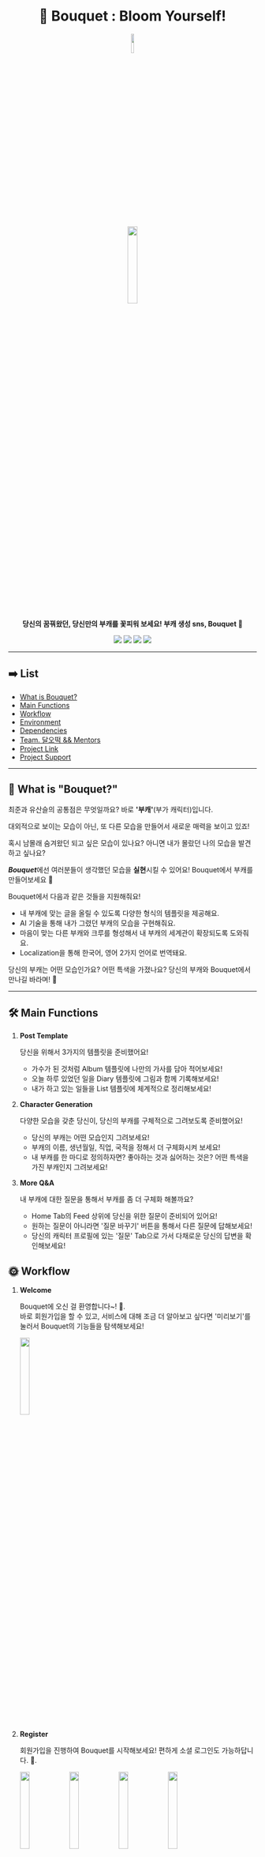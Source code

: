 <div align="center">

# 💐 Bouquet : Bloom Yourself!
</div>

<div align="center">

<img src="https://user-images.githubusercontent.com/48302738/129101784-39f3283b-ab0d-4f45-b563-0f80734f1e74.png" width="10%" height="10%">
</div>

<div align="center">

<img src="https://user-images.githubusercontent.com/48302738/129101642-2cce4f00-9746-4e78-a7a0-bc824c5d566c.png" width="20%" height="20%">
</div>

<div align="center">

**당신의 꿈꿔왔던, 당신만의 부캐를 꽃피워 보세요! 부캐 생성 sns, Bouquet 💐**
</div>

<div align="center">

<img src="https://img.shields.io/badge/-reactnative-orange"> <img src="https://img.shields.io/badge/-expo-yellow"> <img src="https://img.shields.io/badge/-recoil-green"> <img src="https://img.shields.io/badge/-typescript-blue">
</div>

---

## ➡️ List

- [What is Bouquet?](#-what-is-bouquet)
- [Main Functions](#-main-functions)
- [Workflow](#-workflow)
- [Environment](#-environment)
- [Dependencies](#-dependencies)
- [Team. 달오떡 && Mentors](#-team-%EB%8B%AC%EC%98%A4%EB%96%A1-aka-%EB%8B%AC%EB%8B%AC%ED%95%9C-%EC%98%A4%EB%A0%8C%EC%A7%80-%EB%96%A1%EB%B3%B6%EC%9D%B4)
- [Project Link](#-project-link)
- [Project Support](#-project-support)

---

## 💐 What is "Bouquet?"

최준과 유산슬의 공통점은 무엇일까요? 바로 **'부캐'**(부가 캐릭터)입니다. 

대외적으로 보이는 모습이 아닌, 또 다른 모습을 만들어서 새로운 매력을 보이고 있죠!

혹시 남몰래 숨겨왔던 되고 싶은 모습이 있나요? 아니면 내가 몰랐던 나의 모습을 발견하고 싶나요?

***Bouquet***에선 여러분들이 생각했던 모습을 **실현**시킬 수 있어요! Bouquet에서 부캐를 만들어보세요 🙂

Bouquet에서 다음과 같은 것들을 지원해줘요!

- 내 부캐에 맞는 글을 올릴 수 있도록 다양한 형식의 템플릿을 제공해요.
- AI 기술을 통해 내가 그렸던 부캐의 모습을 구현해줘요.
- 마음이 맞는 다른 부캐와 크루를 형성해서 내 부캐의 세계관이 확장되도록 도와줘요.
- Localization을 통해 한국어, 영어 2가지 언어로 번역돼요.

당신의 부캐는 어떤 모습인가요? 어떤 특색을 가졌나요? 당신의 부캐와 Bouquet에서 만나길 바라며! 🥰

---

## 🛠 Main Functions

1. **Post Template**

    당신을 위해서 3가지의 템플릿을 준비했어요! 

    - 가수가 된 것처럼 Album 템플릿에 나만의 가사를 담아 적어보세요!
    - 오늘 하루 있었던 일을 Diary 템플릿에 그림과 함께 기록해보세요!
    - 내가 하고 있는 일들을 List 템플릿에 체계적으로 정리해보세요!

2. **Character Generation**

    다양한 모습을 갖춘 당신이, 당신의 부캐를 구체적으로 그려보도록 준비했어요!

    - 당신의 부캐는 어떤 모습인지 그려보세요!
    - 부캐의 이름, 생년월일, 직업, 국적을 정해서 더 구체화시켜 보세요!
    - 내 부캐를 한 마디로 정의하자면? 좋아하는 것과 싫어하는 것은? 어떤 특색을 가진 부캐인지 그려보세요!

3. **More Q&A** 

    내 부캐에 대한 질문을 통해서 부캐를 좀 더 구체화 해볼까요?

    - Home Tab의 Feed 상위에 당신을 위한 질문이 준비되어 있어요!
    - 원하는 질문이 아니라면 '질문 바꾸기' 버튼을 통해서 다른 질문에 답해보세요!
    - 당신의 캐릭터 프로필에 있는 '질문' Tab으로 가서 다채로운 당신의 답변을 확인해보세요!

## 🌞 Workflow

1. **Welcome**

    Bouquet에 오신 걸 환영합니다~! 🎉.  
    바로 회원가입을 할 수 있고, 서비스에  대해 조금 더 알아보고 싶다면 '미리보기'를 눌러서 Bouquet의 기능들을 탐색해보세요!   

    <img src="https://user-images.githubusercontent.com/48302738/129110052-87daccc7-452f-4208-8aeb-54d3cd71303f.png" width="20%" height="20%">

2. **Register**

    회원가입을 진행하여 Bouquet를 시작해보세요! 편하게 소셜 로그인도 가능하답니다. 🙂.  

    <img src="https://user-images.githubusercontent.com/48302738/129110284-81df90b1-c434-4d90-9d5b-b22b03a0200e.png" width="20%" height="20%">  <img src="https://user-images.githubusercontent.com/48302738/129110285-89c41f43-18d8-4931-9bca-45be5e4b11ce.png" width="20%" height="20%">  <img src="https://user-images.githubusercontent.com/48302738/129110286-92b218a0-5c60-43b5-bc25-0d1afae72f8c.png" width="20%" height="20%">  <img src="https://user-images.githubusercontent.com/48302738/129110290-a945d174-cb1d-4d7f-bc5f-9c16c477f6ce.png" width="20%" height="20%">

3. **Login**

    계정이 있다면 로그인을 해보세요! 자동 로그인이 지원되서 한 번만 로그인 해두면 앱 사용하기 편하답니다!   
    만약 비밀번호를 잃어버렸다면, 비밀번호 찾기를 눌러주세요!   

    <img src="https://user-images.githubusercontent.com/48302738/129110127-8e90ac71-1d0d-48f5-91d1-b7d1520f1623.png" width="20%" height="20%">

4. **Tab**

    총 4개의 탭으로 부캐 활동을 펼치기에 최적화된 환경을 제공하고 있어요!   
    Notification 탭을 제외한 모든 탭에서 Post를 올릴 수 있는 플로팅 버튼이 있으니, 언제든지! 자유롭게! 부캐의 이야기를 담아보세요. 🙂.  


    1. **Home**

        나와 가까운 부캐들의 새로운 소식을 피드에서 확인해보세요! 가장 상단에는 내 부캐를 위한 특별한 질문도 있으니, 답변도 해볼까요?   
        (왼쪽은 비로그인 화면, 오른쪽은 로그인 화면)    

        <img src="https://user-images.githubusercontent.com/48302738/129111115-556e929a-2282-4e10-92c7-28b87e8f97b4.png" width="20%" height="20%">. <img src="https://user-images.githubusercontent.com/48302738/129111091-0f5659d7-a51b-465d-8f99-72e229258907.png" width="20%" height="20%">

    2. **Search** 

        혹시 찾는 부캐가 있나요? 현재 인기있는 Post를 보고 싶나요? Search 탭에서 검색과 탐색 모두를 할 수 있답니다!   
        최근 검색어도 저장되니까 자주 찾는 걸 검색하기 편리하겠죠?   

        <img src="https://user-images.githubusercontent.com/48302738/129111276-4f68e223-7c7e-49ee-a9e4-ded077cdc034.png" width="20%" height="20%">. <img src="https://user-images.githubusercontent.com/48302738/129111155-07e580dd-76f5-4736-b2c7-4943eb469a83.png" width="20%" height="20%"><img src="https://user-images.githubusercontent.com/48302738/129111150-b45be137-1575-4003-8554-286bb11e5290.png" width="20%" height="20%">

    3. **Notification**

        띠링띠링~! 나의 부캐에게 알림이 왔어요!   
        나를 팔로우 한 소식, 내 댓글에 대댓글이 달린 소식 등등 Bouquet에서 일어난 모든 소식들을 Notification 탭에서 한 번에 만나보세요!   
        (왼쪽은 비로그인 화면, 오른쪽은 로그인 화면)   

        <img src="https://user-images.githubusercontent.com/48302738/129111142-42319489-4ae7-41d2-b824-0c5b483f1599.png" width="20%" height="20%">. <img src="https://user-images.githubusercontent.com/48302738/129111134-299db859-c690-4785-9024-66f5b2212718.png" width="20%" height="20%">

    4. **Profile**

        나의 다양한 부캐들을 swipe로, grid로 한 번에 모아 볼 수 있어요! 조금 더 자세히 보고 싶다면 클릭해서 디테일한 정보를 알 수 있답니다.   
        해당 캐릭터의 Post와 질답들, 캐릭터가 속한 계정을 볼 수 있고 수정이나 삭제 같은 편집도 할 수 있어요!   

        <img src="https://user-images.githubusercontent.com/48302738/129111852-a048c528-2b73-4f2b-9acc-0afa2a1ab4ab.png" width="20%" height="20%">. <img src="https://user-images.githubusercontent.com/48302738/129111829-460258f2-44c7-4643-9020-8aac9a86cc4f.png" width="20%" height="20%">   
        <img src="https://user-images.githubusercontent.com/48302738/129111848-d5d32875-6cab-4f43-a0dc-1f2b0e37a213.png" width="20%" height="20%">. <img src="https://user-images.githubusercontent.com/48302738/129111841-791b1116-ab80-43ec-99ff-349dc8576c6a.png" width="20%" height="20%">   
        <img src="https://user-images.githubusercontent.com/48302738/129111861-9bd1c4bf-d853-436a-9a15-8a01147a6b3c.png" width="20%" height="20%">

5. **Character Generation**

    나만의 부캐를 만들어서 활동하고 싶나요? 간단하게 3단계를 거치면서 내 부캐를 구체화해보세요!   
    실존감 있도록 내 부캐의 국적, 직업도 정할 수 있답니다. 🙂 좀 더 자세하게 내 부캐의 기호도 설정할 수 있어요!    

    <img src="https://user-images.githubusercontent.com/48302738/129112530-4637e099-bcc4-4913-8257-8b668ab5c0b4.png" width="20%" height="20%">  <img src="https://user-images.githubusercontent.com/48302738/129112535-95788d73-4892-4a34-a744-ddd307930f12.png" width="20%" height="20%">  <img src="https://user-images.githubusercontent.com/48302738/129112539-3fb53b87-ecbd-4c86-b360-f60145c3e68a.png" width="20%" height="20%">  <img src="https://user-images.githubusercontent.com/48302738/129112541-af69e26a-cb8f-4d64-b220-50bae2be705d.png" width="20%" height="20%">

6. **Post Writing**

    내 부캐는 어떤 생각을 하고 어떤 행동을 하고 있는지 글로 남겨보세요! 마음에 드는 템플릿을 클릭하여 템플릿 형식에 맞게 부캐의 이야기를 담을 수 있답니다.   
    Album, Diary, List 3가지 템플릿의 매력을 마음껏 느껴보세요!   

    <img src="https://user-images.githubusercontent.com/48302738/129112712-b1315b12-4b5f-4fca-abe0-e91090fc9bc6.png" width="20%" height="20%">  <img src="https://user-images.githubusercontent.com/48302738/129112720-f0fc6ff0-6ad0-4029-b8a9-f0d35fb35c17.png" width="20%" height="20%">  <img src="https://user-images.githubusercontent.com/48302738/129112725-f06301ea-ff81-499e-b252-93da486b9813.png" width="20%" height="20%">

7. **Post Detail**

    관심이 가는 Post에 햇살을 주고 댓글을 달아보세요! 내 마음에 드는 글이라면 햇살 버튼을 꾸욱! 눌러서 호감을 표시하고, 나도 얘기를 덧붙이고 싶은 글이라면 댓글도 써보세요.   
    댓글에도 햇살 버튼을 누를 수 있고, 댓글의 댓글도 달 수 있답니다! 다른 부캐들과 적극적으로 소통해보세요!   
    (왼쪽은 타 부캐 Post 화면, 오른쪽은 내 부캐 Post 화면)   

    <img src="https://user-images.githubusercontent.com/48302738/129112743-3c51a3e0-92eb-40a7-b5ea-2dfda6f90a98.png" width="20%" height="20%">  <img src="https://user-images.githubusercontent.com/48302738/129112747-df9b4c0e-057c-425a-afbe-24bf7ea5c27c.png" width="20%" height="20%">

8. **Setting**

    알림을 받고 싶지 않나요? 계정 정보를 편집하고 싶나요? 그렇다면 설정에서 해결해보세요!   
    원하는 설정을 할 수 있고, 서비스에 대한 깊은 이해까지 할 수 있답니다.   
    
    <img src="https://user-images.githubusercontent.com/48302738/129112770-ef2c7fcb-c532-4214-abab-01bdae159136.png" width="20%" height="20%">  <img src="https://user-images.githubusercontent.com/48302738/129112753-57f6c370-ed3c-4eea-85a3-ceb87930bf72.png" width="20%" height="20%">  <img src="https://user-images.githubusercontent.com/48302738/129112757-cde29c95-f171-4b31-962d-9403e5e7431c.png" width="20%" height="20%">  <img src="https://user-images.githubusercontent.com/48302738/129112759-c578253d-b5f1-44f1-a5ce-eded29b4b837.png" width="20%" height="20%">  <img src="https://user-images.githubusercontent.com/48302738/129112765-87d5c8d5-6613-44e3-9a8b-af49ad24d1ed.png" width="20%" height="20%">  <img src="https://user-images.githubusercontent.com/48302738/129112767-7a138b09-b53e-4cb1-ae72-e15e1d1259a5.png" width="20%" height="20%">

## 🌵 Environment

- **Language** : Typescript
- **Framework** : React Native
- **State Management Library** : Recoil
- **Design Pattern** : Presentational and Container Component Pattern

---

## ⚙️ Dependencies

- **react** : 16.13.1
- **react-native** : expo SDK 42
- **styled-components** : 5.3.0

---

## 🍊 Team. 달오떡 (aka. 달달한 오렌지 떡볶이)

[**오태진**](https://github.com/ORANZINO/) - Team Leader, Deep-Learning Developer, Back-end Developer

[**고광서**](https://github.com/aube-dev) - UX/UI Designer, Web Front-end Developer

[**김현지**](https://github.com/ekfvnddl99) - Mobile App Front-end Developer

## 🍰 Team. 달오떡's Mentors

**방요셉** - Project-Planning Mentor

**강명구** - Front-end Mentor

**최호열** - Deep-Learning Mentor

---

## ✨ Project Link
**Website** - [**웹사이트 바로 가기**](https://bouquet.ooo/)   

**AppStore** - [**AppStore 바로 가기**](https://apps.apple.com/kr/app/bouquet-%EB%B6%80%EC%BA%90%EB%93%A4%EC%9D%98-%EC%9D%B4%EC%95%BC%EA%B8%B0-%EA%B3%B5%EA%B0%84/id1589432470)   

**PlayStore** - [**PlayStore 바로 가기**](https://play.google.com/store/apps/details?id=com.dot.bouquet)   

---

## 🌈 Project Support

<div align="center">

<img src="https://user-images.githubusercontent.com/48302738/129100511-222df9db-5a14-4a65-84ed-7895997c5771.png" width="20%" height="20%">
</div>

이 성과는 2021년도 과학기술정보통신부의 재원으로 정보통신기획평가원의 지원을 받아 수행된 연구임(IITP-2021-SW마에스트로과정). This work was supported by the Institute of Information & Communications Technology Planning & Evaluation(IITP) grant funded by the Ministry of Science and ICT(MSIT) (IITP-2021-SW Maestro training course).

<div align="center">

### Copyright © 2021. (Team. 달오떡) All rights reserved.
</div>
